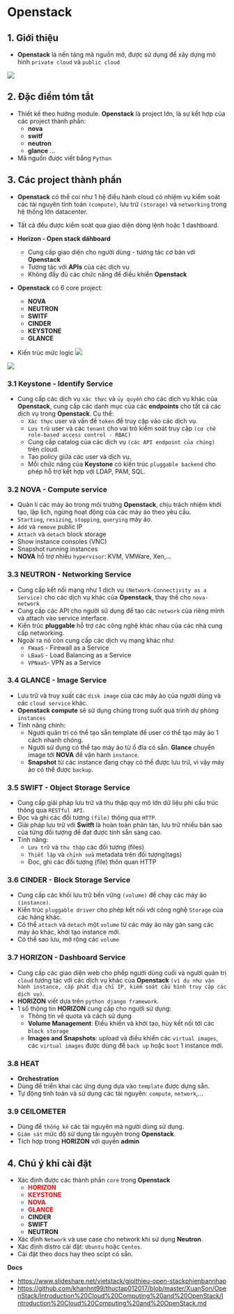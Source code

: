 # Openstack 
## 1. Giới thiệu
- **Openstack** là nền tảng mã nguồn mở, được sử dụng để xây dựng mô hình `private cloud` và `public cloud`

![](https://github.com/khanhnt99/thuctap012017/raw/master/XuanSon/OpenStack/Introduction%20Cloud%20Computing%20and%20OpenStack/images/7.png)

## 2. Đặc điểm tóm tắt
- Thiết kế theo hướng module. **Openstack** là project lớn, là sự kết hợp của các project thành phần:
  + **nova**
  + **switf**
  + **neutron**
  + **glance**
  ...
- Mã nguồn được viết bằng `Python`

## 3. Các project thành phần
- **Openstack** có thể coi như 1 hệ điều hành cloud có nhiệm vụ kiểm soát các tài nguyên tính toán `(compute)`, lưu trữ `(storage)` và `networking` trong hệ thống lớn datacenter.
- Tất cả đều được kiểm soát qua giao diện dòng lệnh hoặc 1 dashboard.
- **Horizon - Open stack dáhboard**
  + Cung cấp giao diện cho người dùng - tương tác cơ bản với **Openstack**
  + Tương tác với **APIs** của các dịch vụ
  + Không đầy đủ các chức năng để điều khiển **Openstack** 
- **Openstack** có 6 core project:
   + **NOVA**
   + **NEUTRON**
   + **SWITF**
   + **CINDER**
   + **KEYSTONE**
   + **GLANCE**

- Kiến trúc mức logic
![](https://github.com/khanhnt99/thuctap012017/raw/master/XuanSon/OpenStack/Introduction%20Cloud%20Computing%20and%20OpenStack/images/8.png)

![](https://github.com/khanhnt99/thuctap012017/raw/master/XuanSon/OpenStack/Introduction%20Cloud%20Computing%20and%20OpenStack/images/9.png)

### 3.1 Keystone - Identify Service
- Cung cấp các dịch vụ `xác thực` và `ủy quyền` cho các dịch vụ khác của **Openstack**, cung cấp các danh mục của các **endpoints** cho tất cả các dịch vụ trong **Openstack**. Cụ thể:
  + `Xác thực` user và vấn đề `token` để truy cập vào các dịch vụ.
  + `Lưu trữ` user và các `tenant` cho vai trò kiểm soát truy cập `(cơ chê role-based access control - RBAC)`
  + Cung cấp catalog của các dịch vụ `(các API endpoint của chúng)` trên cloud.
  + Tạo policy giữa các user và dịch vụ.
  + Mỗi chức năng của **Keystone** có kiến trúc `pluggable backend` cho phép hỗ trợ kết hợp với LDAP, PAM, SQL.

### 3.2 NOVA - Compute service
- Quản lí các máy ảo trong môi trường **Openstack**, chịu trách nhiệm khởi tạo, lập lịch, ngừng hoạt động của các máy ảo theo yêu cầu.
- `Starting`, `resizing`, `stopping`, `querying` máy ảo.
- `Add` và `remove` public IP
- `Attach` và `detach` block storage
- Show instance consoles (VNC)
- Snapshot running instances
- **NOVA** hỗ trợ nhiều `hypervisor`: KVM, VMWare, Xen,...

### 3.3 NEUTRON - Networking Service
- Cung cấp kết nối mạng như 1 dịch vụ `(Network-Connectivity as a Service)` cho các dịch vụ khác của **Openstack**, thay thế cho `nova-network`
- Cung cấp các API cho người sử dụng để tạo các `network` của riêng mình và attach vào service interface.
- Kiến trúc **pluggable** hỗ trợ các công nghệ khác nhau của các nhà cung cấp networking.
- Ngoài ra nó còn cung cấp các dịch vụ mạng khác như: 
  + `FWaaS` - Firewall as a Service
  + `LBaaS` - Load Balancing as a Service
  + `VPNaaS`- VPN as a Service

### 3.4 GLANCE - Image Service
- Lưu trữ và truy xuất các `disk image` của các máy ảo của người dùng và các `cloud service` khác.
- **Openstack compute** sẽ sử dụng chúng trong suốt quá trình dự phòng `instances`
- Tính năng chính:
  + Người quản trị có thể tạo sẵn template để user có thể tạo máy ảo 1 cách nhanh chóng.
  + Người sử dụng có thể tạo máy ảo từ ổ đĩa có sẵn. **Glance** chuyển image tới **NOVA** để vận hành `instance`.
  + **Snapshot** từ các instance đang chạy có thể được lưu trữ, vì vậy máy ảo có thể được `backup`.

### 3.5 SWIFT - Object Storage Service
- Cung cấp giải pháp lưu trữ và thu thập quy mô lớn dữ liệu phi cấu trúc thông qua `RESTful API`.
- Đọc và ghi các đối tượng `(file)` thông qua `HTTP`.
- Giải pháp lưu trữ với **Switft** là hoàn toàn phân tán, lưu trữ nhiều bản sao của từng đối tượng để đạt được tính sẵn sàng cao.
- Tính năng:
  + `Lưu trữ` và `thu thập` các đối tượng (files)
  + `Thiết lập` và `chỉnh sửa` metadata trên đối tượng(tags)
  + Đọc, ghi các đối tượng (file) thôn quan HTTP

### 3.6 CINDER - Block Storage Service
- Cung cấp các khối lưu trữ bền vững `(volume)` để chạy các máy ảo `(instance)`.
- Kiến trúc `pluggable driver` cho phép kết nối với công nghệ `Storage` của các hãng khác.
- Có thể `attach` và `detach` một `volume` từ các máy ảo này gán sang các máy ảo khác, khởi tạo instance mới.
- Có thể sao lưu, mở rộng các `volume`

### 3.7 HORIZON - Dashboard Service
- Cung cấp các giao diện web cho phếp người dùng cuối và người quản trị `cloud` tương tác với các dịch vụ khác của **Openstack** `(ví dụ như vận hành instance, cấp phát địa chỉ IP, kiểm soát cấu hình truy cập các dịch vụ)`.
- **HORIZON** viết dựa trên `python django framework`.
- 1 số thông tin **HORIZON** cung cấp cho người sử dụng:
  + Thông tin về quota và cách sử dụng
  + **Volume Management**: Điều khiển và khởi tạo, hủy kết nối tới các `block storage`
  + **Images and Snapshots**: upload và điều khiển các `virtual images`, các `virtual images` được dùng để `back up` hoặc `boot` 1 instance mới.

### 3.8 HEAT
- **Orchestration**
- Dùng để triển khai các ứng dụng dựa vào `template` được dựng sẵn.
- Tự động tính toán và sử dụng các tài nguyên: `compute`, `network`,...

### 3.9 CEILOMETER
- Dùng để `thống kê` các tài nguyên mà người dùng sử dụng.
- `Giám sát` mức độ sử dụng tài nguyên trong **Openstack**.
- Tích hợp trong **HORIZON** với quyền **admin**

## 4. Chú ý khi cài đặt
- Xác định được các thành phần `core` trong **Openstack**
   + **<span style="color:red">HORIZON</span>**
   + **<span style="color:red">KEYSTONE</span>**
   + **<span style="color:red">NOVA</span>**
   + **<span style="color:red">GLANCE</span>**
   + **CINDER**
   + **SWIFT**
   + **NEUTRON**
- Xác định `Network` và use case cho network khi sử dụng **Neutron**.
- Xác định distro cài đặt: `Ubuntu` hoặc `Centos`.
- Cài đặt theo docs hay theo scipt có sẵn.

__Docs__
- https://www.slideshare.net/vietstack/gioithieu-open-stackphienbannhap
- https://github.com/khanhnt99/thuctap012017/blob/master/XuanSon/OpenStack/Introduction%20Cloud%20Computing%20and%20OpenStack/Introduction%20Cloud%20Computing%20and%20OpenStack.md
